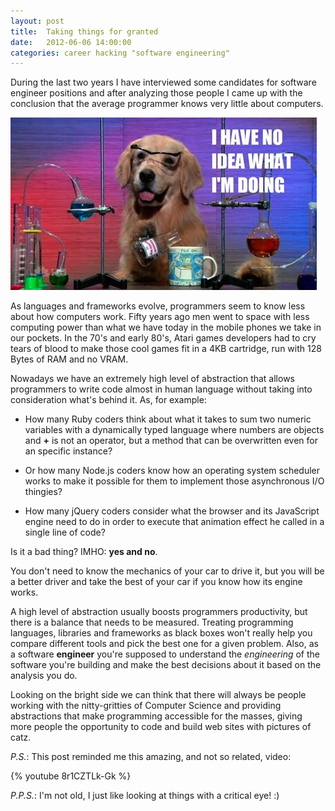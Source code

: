 ```yaml
---
layout: post
title:  Taking things for granted
date:   2012-06-06 14:00:00
categories: career hacking "software engineering"
---
```

During the last two years I have interviewed some candidates for software engineer positions and after analyzing those people I came up with the conclusion that the average programmer knows very little about computers.

![](/images/dog.jpg)

As languages and frameworks evolve, programmers seem to know less about how computers work. Fifty years ago men went to space with less computing power than what we have today in the mobile phones we take in our pockets. In the 70's and early 80's, Atari games developers had to cry tears of blood to make those cool games fit in a 4KB cartridge, run with 128 Bytes of RAM and no VRAM.

Nowadays we have an extremely high level of abstraction that allows programmers to write code almost in human language without taking into consideration what's behind it. As, for example:

* How many Ruby coders think about what it takes to sum two numeric variables with a dynamically typed language where numbers are objects and **+** is not an operator, but a method that can be overwritten even for an specific instance? 

* Or how many Node.js coders know how an operating system scheduler works to make it possible for them to implement those asynchronous I/O thingies?

* How many jQuery coders consider what the browser and its JavaScript engine need to do in order to execute that animation effect he called in a single line of code?

Is it a bad thing? IMHO: **yes and no**. 

You don't need to know the mechanics of your car to drive it, but you will be a better driver and take the best of your car if you know how its engine works.

A high level of abstraction usually boosts programmers productivity, but there is a balance that needs to be measured. Treating programming languages, libraries and frameworks as black boxes won't really help you compare different tools and pick the best one for a given problem. Also, as a software **engineer** you're supposed to understand the _engineering_ of the software you're building and make the best decisions about it based on the analysis you do.

Looking on the bright side we can think that there will always be people working with the nitty-gritties of Computer Science and providing abstractions that make programming accessible for the masses, giving more people the opportunity to code and build web sites with pictures of catz.

_P.S._: This post reminded me this amazing, and not so related, video:

{% youtube 8r1CZTLk-Gk %}

_P.P.S._: I'm not old, I just like looking at things with a critical eye! :)